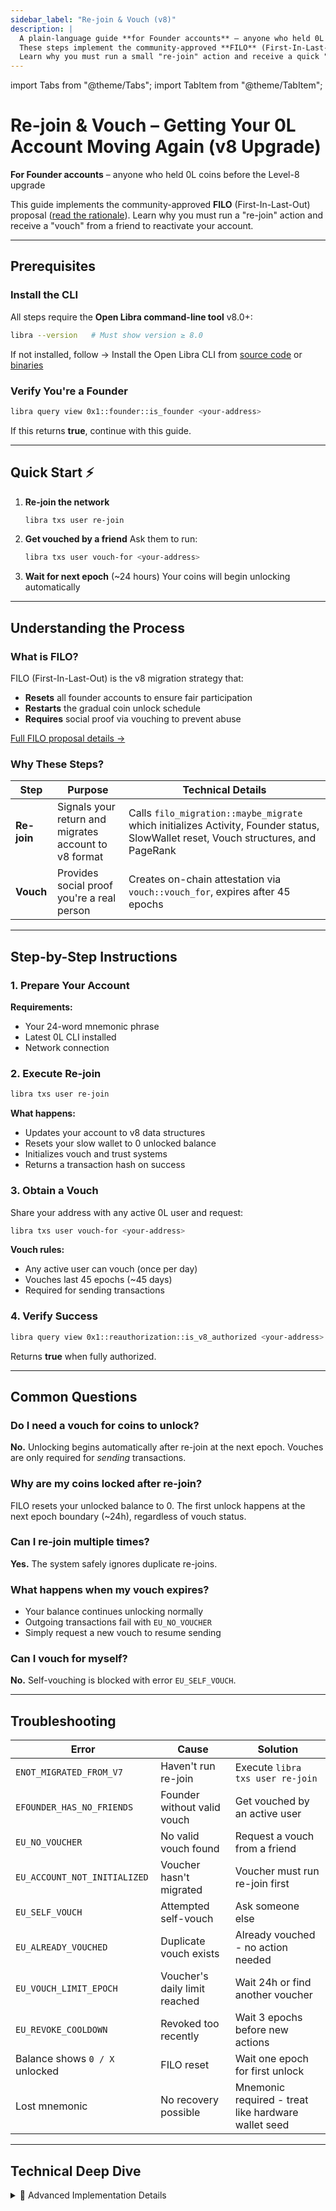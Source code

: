 ```yaml
---
sidebar_label: "Re-join & Vouch (v8)"
description: |
  A plain-language guide **for Founder accounts** – anyone who held 0L coins *before* the Level-8 upgrade.
  These steps implement the community-approved **FILO** (First-In-Last-Out) proposal ([read the rationale](https://docs.openlibra.io/blog/proposals/back-to-filo-the-future-of-open-libra)).
  Learn why you must run a small "re-join" action and receive a quick "vouch" from a friend, plus what to do if things go wrong.
---
```


import Tabs from "@theme/Tabs";
import TabItem from "@theme/TabItem";

# Re-join & Vouch – Getting Your 0L Account Moving Again (v8 Upgrade)

**For Founder accounts** – anyone who held 0L coins before the Level-8 upgrade

This guide implements the community-approved **FILO** (First-In-Last-Out) proposal ([read the rationale](https://docs.openlibra.io/blog/proposals/back-to-filo-the-future-of-open-libra)). Learn why you must run a "re-join" action and receive a "vouch" from a friend to reactivate your account.

---

## Prerequisites

### Install the CLI
All steps require the **Open Libra command-line tool** v8.0+:

```bash
libra --version   # Must show version ≥ 8.0
```

If not installed, follow → Install the Open Libra CLI from [source code](https://docs.openlibra.io/getting-started/install-open-libra-cli) or [binaries](https://docs.openlibra.io/getting-started/install-open-libra-cli/install-open-libra-cli-binaries)

### Verify You're a Founder
```bash
libra query view 0x1::founder::is_founder <your-address>
```
If this returns **true**, continue with this guide.

---

## Quick Start ⚡

1. **Re-join the network**
   ```bash
   libra txs user re-join
   ```

2. **Get vouched by a friend**
   Ask them to run:
   ```bash
   libra txs user vouch-for <your-address>
   ```

3. **Wait for next epoch** (~24 hours)
   Your coins will begin unlocking automatically

---

## Understanding the Process

### What is FILO?

FILO (First-In-Last-Out) is the v8 migration strategy that:
- **Resets** all founder accounts to ensure fair participation
- **Restarts** the gradual coin unlock schedule
- **Requires** social proof via vouching to prevent abuse

[Full FILO proposal details →](https://docs.openlibra.io/blog/proposals/back-to-filo-the-future-of-open-libra)

### Why These Steps?

| Step | Purpose | Technical Details |
|------|---------|-------------------|
| **Re-join** | Signals your return and migrates account to v8 format | Calls `filo_migration::maybe_migrate` which initializes Activity, Founder status, SlowWallet reset, Vouch structures, and PageRank |
| **Vouch** | Provides social proof you're a real person | Creates on-chain attestation via `vouch::vouch_for`, expires after 45 epochs |

---

## Step-by-Step Instructions

### 1. Prepare Your Account

**Requirements:**
- Your 24-word mnemonic phrase
- Latest 0L CLI installed
- Network connection

### 2. Execute Re-join

```bash
libra txs user re-join
```

**What happens:**
- Updates your account to v8 data structures
- Resets your slow wallet to 0 unlocked balance
- Initializes vouch and trust systems
- Returns a transaction hash on success

### 3. Obtain a Vouch

Share your address with any active 0L user and request:
```bash
libra txs user vouch-for <your-address>
```

**Vouch rules:**
- Any active user can vouch (once per day)
- Vouches last 45 epochs (~45 days)
- Required for sending transactions

### 4. Verify Success

```bash
libra query view 0x1::reauthorization::is_v8_authorized <your-address>
```
Returns **true** when fully authorized.

---

## Common Questions

### Do I need a vouch for coins to unlock?
**No.** Unlocking begins automatically after re-join at the next epoch. Vouches are only required for *sending* transactions.

### Why are my coins locked after re-join?
FILO resets your unlocked balance to 0. The first unlock happens at the next epoch boundary (~24h), regardless of vouch status.

### Can I re-join multiple times?
**Yes.** The system safely ignores duplicate re-joins.

### What happens when my vouch expires?
- Your balance continues unlocking normally
- Outgoing transactions fail with `EU_NO_VOUCHER`
- Simply request a new vouch to resume sending

### Can I vouch for myself?
**No.** Self-vouching is blocked with error `EU_SELF_VOUCH`.

---

## Troubleshooting

| Error | Cause | Solution |
|-------|-------|----------|
| `ENOT_MIGRATED_FROM_V7` | Haven't run re-join | Execute `libra txs user re-join` |
| `EFOUNDER_HAS_NO_FRIENDS` | Founder without valid vouch | Get vouched by an active user |
| `EU_NO_VOUCHER` | No valid vouch found | Request a vouch from a friend |
| `EU_ACCOUNT_NOT_INITIALIZED` | Voucher hasn't migrated | Voucher must run re-join first |
| `EU_SELF_VOUCH` | Attempted self-vouch | Ask someone else |
| `EU_ALREADY_VOUCHED` | Duplicate vouch exists | Already vouched - no action needed |
| `EU_VOUCH_LIMIT_EPOCH` | Voucher's daily limit reached | Wait 24h or find another voucher |
| `EU_REVOKE_COOLDOWN` | Revoked too recently | Wait 3 epochs before new actions |
| Balance shows `0 / X` unlocked | FILO reset | Wait one epoch for first unlock |
| Lost mnemonic | No recovery possible | Mnemonic required - treat like hardware wallet seed |

---

## Technical Deep Dive

<details>
<summary>🔧 Advanced Implementation Details</summary>

### Core Functions

**Re-join Migration** (`filo_migration::maybe_migrate`):
- `activity::migrate` - Marks account as v8 active
- `founder::migrate` - Handles founder-specific setup
- `slow_wallet::filo_migration_reset` - Resets unlock schedule to 0
- `vouch::init` - Creates vouch data structures
- `page_rank_lazy::maybe_initialize_trust_record` - Initializes trust scoring

**Authorization Check** (`reauthorization::assert_v8_authorized`):
- Verifies migration status via `activity::is_initialized`
- For founders: requires `founder::has_friends` (valid vouches)
- For community wallets: requires donor authorization

**Vouch System** (`vouch` module):
- Vouches stored in `ReceivedVouches` and `GivenVouches` resources
- 45-epoch expiration via `EXPIRATION_ELAPSED_EPOCHS`
- Automatic garbage collection of expired vouches
- Anti-sybil protections via ancestry checks

### Validator-Specific Requirements

Validators need enhanced social proof:
- Required vouches: `sqrt(validator_count) + 1`
- Calculated by `proof_of_fee::calculate_min_vouches_required`
- Blocks validator actions if threshold not met

### Module Interaction Flow

```
User → re-join → filo_migration::maybe_migrate
                        ↓
                  [Migrates 5 systems]
                        ↓
User → get vouched → vouch::vouch_for
                        ↓
                  [Creates vouch edge]
                        ↓
Any transaction → reauthorization::assert_v8_authorized
                        ↓
                  [Checks migration + vouches]
```

</details>


